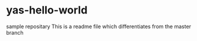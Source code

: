 # yas-hello-world
sample repositary
This is a readme file which differentiates from the master branch
